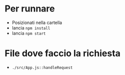 # Per runnare

  - Posizionati nella cartella
  - lancia `npm install`
  - lancia `npm start`

# File dove faccio la richiesta

  - `./src/App.js::handleRequest`
